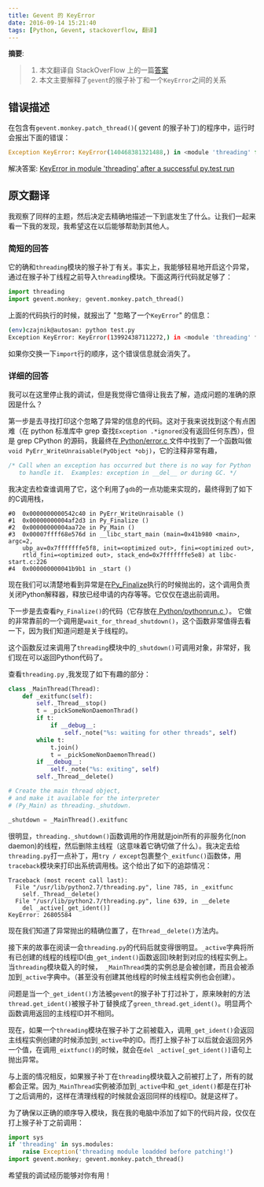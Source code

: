 ```yaml
---
title: Gevent 的 KeyError
date: 2016-09-14 15:21:40
tags: [Python, Gevent, stackoverflow, 翻译]
---
```


__摘要__:

> 1. 本文翻译自 StackOverFlow 上的一篇[答案](http://stackoverflow.com/questions/8774958/keyerror-in-module-threading-after-a-successful-py-test-run)
> 2. 本文主要解释了`gevent`的猴子补丁和一个`KeyError`之间的关系

<!--more-->

## 错误描述

在包含有`gevent.monkey.patch_thread()`( gevent 的猴子补丁)的程序中，运行时会报出下面的错误：

```py
Exception KeyError: KeyError(140468381321488,) in <module 'threading' from '/usr/lib/python2.7/threading.pyc'> ignored
```

解决答案: [KeyError in module 'threading' after a successful py.test run](http://stackoverflow.com/questions/8774958/keyerror-in-module-threading-after-a-successful-py-test-run)

## 原文翻译

我观察了同样的主题，然后决定去精确地描述一下到底发生了什么。让我们一起来看一下我的发现，我希望这在以后能够帮助到其他人。

### 简短的回答

它的确和`threading`模块的猴子补丁有关。事实上，我能够轻易地开启这个异常，通过在猴子补丁线程之前导入`threading`模块。下面这两行代码就足够了：

```python
import threading
import gevent.monkey; gevent.monkey.patch_thread()
```

上面的代码执行的时候，就报出了 "忽略了一个`KeyError`" 的信息：

```sh
(env)czajnik@autosan: python test.py
Exception KeyError: KeyError(139924387112272,) in <module 'threading' from '/usr/lib/python2.7/threading.pyc'> ignored
```

如果你交换一下`import`行的顺序，这个错误信息就会消失了。

### 详细的回答

我可以在这里停止我的调试，但是我觉得它值得让我去了解，造成问题的准确的原因是什么？

第一步是去寻找打印这个忽略了异常的信息的代码。这对于我来说找到这个有点困难（在 python 标准库中 grep 查找`Exception .*ignored`没有返回任何东西），但是 grep CPython 的源码，我最终在[ Python/error.c ](http://svn.python.org/projects/python/tags/r27/Python/errors.c)文件中找到了一个函数叫做`void PyErr_WriteUnraisable(PyObject *obj)`，它的注释非常有趣，

```c
/* Call when an exception has occurred but there is no way for Python
   to handle it.  Examples: exception in __del__ or during GC. */
```

我决定去检查谁调用了它，这个利用了`gdb`的一点功能来实现的，最终得到了如下的C调用栈，
```
#0  0x0000000000542c40 in PyErr_WriteUnraisable ()
#1  0x00000000004af2d3 in Py_Finalize ()
#2  0x00000000004aa72e in Py_Main ()
#3  0x00007ffff68e576d in __libc_start_main (main=0x41b980 <main>, argc=2,
    ubp_av=0x7fffffffe5f8, init=<optimized out>, fini=<optimized out>,
    rtld_fini=<optimized out>, stack_end=0x7fffffffe5e8) at libc-start.c:226
#4  0x000000000041b9b1 in _start ()
```
现在我们可以清楚地看到异常是在[Py_Finalize](https://docs.python.org/3/c-api/init.html#Py_Finalize)执行的时候抛出的，这个调用负责关闭Python解释器，释放已经申请的内存等等。它仅仅在退出前调用。

下一步是去查看`Py_Finalize()`的代码（它存放在[ Python/pythonrun.c ](http://svn.python.org/projects/python/tags/r27/Python/pythonrun.c)）。  它做的非常靠前的一个调用是`wait_for_thread_shutdown()`，这个函数非常值得去看一下，因为我们知道问题是关于线程的。

这个函数反过来调用了`threading`模块中的`_shutdown()`可调用对象，非常好，我们现在可以返回Python代码了。

查看`threading.py` ,我发现了如下有趣的部分：

```python
class _MainThread(Thread):
    def _exitfunc(self):
        self._Thread__stop()
        t = _pickSomeNonDaemonThrad()
        if t:
            if __debug__:
                self._note("%s: waiting for other threads", self)
        while t:
            t.join()
            t = _pickSomeNonDaemonThread()
        if __debug__:
            self._note("%s: exiting", self)
        self._Thread__delete()

# Create the main thread object,
# and make it available for the interpreter
# (Py_Main) as threading._shutdown.

_shutdown = _MainThread().exitfunc
```

很明显，`threading._shutdown()`函数调用的作用就是join所有的非服务化(non daemon)的线程，然后删除主线程（这意味着它确切做了什么）。我决定去给`threading.py`打一点补丁，用`try / except`包裹整个`_exitfunc()`函数体，用`traceback`模块来打印出系统调用栈。这个给出了如下的追踪情况：

```
Traceback (most recent call last):
  File "/usr/lib/python2.7/threading.py", line 785, in _exitfunc
    self._Thread__delete()
  File "/usr/lib/python2.7/threading.py", line 639, in __delete
    del _active[_get_ident()]
KeyError: 26805584
```

现在我们知道了异常抛出的精确位置了，在`Thread__delete()`方法内。

接下来的故事在阅读一会`threading.py`的代码后就变得很明显。`_active`字典将所有已创建的线程的线程ID(由`_get_indent()`函数返回)映射到对应的线程实例上。当`threading`模块载入的时候，` _MainThread`类的实例总是会被创建，而且会被添加到`_active`字典中。（甚至没有创建其他线程的时候主线程实例也会创建）。

问题是当一个`_get_ident()`方法被`gevent`的猴子补丁打过补丁，原来映射的方法`thread.get_ident()`被猴子补丁替换成了`green_thread.get_ident()`。明显两个函数调用返回的主线程ID并不相同。

现在，如果一个`threading`模块在猴子补丁之前被载入，调用`_get_ident()`会返回主线程实例创建的时候添加到`_active`中的ID。而打上猴子补丁以后就会返回另外一个值，在调用`_eixtfunc()`的时候，就会在`del _active[_get_ident()]`语句上抛出异常。

与上面的情况相反，如果猴子补丁在`threading`模块载入之前被打上了，所有的就都会正常。因为`_MainThread`实例被添加到`_active`中和`_get_ident()`都是在打补丁之后调用的，这样在清理线程的时候就会返回同样的线程ID。就是这样了。

为了确保以正确的顺序导入模块，我在我的电脑中添加了如下的代码片段，仅仅在打上猴子补丁之前调用：

```python
import sys
if 'threading' in sys.modules:
    raise Exception('threading module loadded before patching!')
import gevent.monkey; gevent.monkey.patch_thread()
```

希望我的调试经历能够对你有用！
